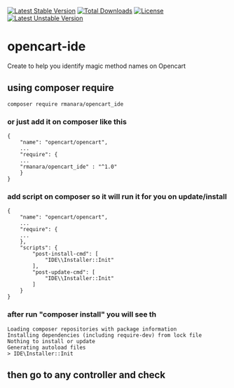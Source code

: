 [![Latest Stable Version](https://poser.pugx.org/rmanara/opencart_ide/v/stable)](https://packagist.org/packages/rmanara/opencart_ide)
[![Total Downloads](https://poser.pugx.org/rmanara/opencart_ide/downloads)](https://packagist.org/packages/rmanara/opencart_ide)
[![License](https://poser.pugx.org/rmanara/opencart_ide/license)](https://packagist.org/packages/rmanara/opencart_ide)
[![Latest Unstable Version](https://poser.pugx.org/rmanara/opencart_ide/v/unstable)](https://packagist.org/packages/rmanara/opencart_ide)
# opencart-ide

Create to help you identify magic method names on Opencart

## using composer require 
```
composer require rmanara/opencart_ide
```


### or just add it on composer like this
```
{
    "name": "opencart/opencart",
    ...
    "require": {
    ...
    "rmanara/opencart_ide" : "^1.0"
    }
}
```
### add script on composer so it will run it for you on update/install

```
{
    "name": "opencart/opencart",
    ...
    "require": {
    ...
    },
    "scripts": {
        "post-install-cmd": [
            "IDE\\Installer::Init"
        ],
        "post-update-cmd": [
            "IDE\\Installer::Init"
        ]
    }
}
```
### after run "composer install" you will see th
```
Loading composer repositories with package information
Installing dependencies (including require-dev) from lock file
Nothing to install or update
Generating autoload files
> IDE\Installer::Init
```
## then go to any controller and check

